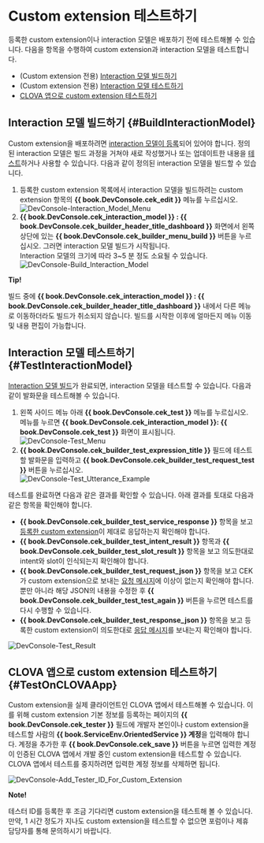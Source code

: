 <!-- Note! This content includes shared parts. Therefore, when you update this, you should beware of synchronization. -->

# Custom extension 테스트하기
등록한 custom extension이나 interaction 모델은 배포하기 전에 테스트해볼 수 있습니다. 다음을 항목을 수행하여 custom extension과 interaction 모델을 테스트합니다.

* (Custom extension 전용) [Interaction 모델 빌드하기](#BuildInteractionModel)
* (Custom extension 전용) [Interaction 모델 테스트하기](#TestInteractionModel)
* [CLOVA 앱으로 custom extension 테스트하기](#TestOnCLOVAApp)

## Interaction 모델 빌드하기 {#BuildInteractionModel}

Custom extension을 배포하려면 [interaction 모델이 등록](/DevConsole/Guides/Register_Interaction_Model.md)되어 있어야 합니다. 정의된 interaction 모델은 빌드 과정을 거쳐야 새로 작성했거나 또는 업데이트한 내용을 [테스트](#TestInteractionModel)하거나 사용할 수 있습니다. 다음과 같이 정의된 interaction 모델을 빌드할 수 있습니다.

1. 등록한 custom extension 목록에서 interaction 모델을 빌드하려는 custom extension 항목의 **{{ book.DevConsole.cek_edit }}** 메뉴를 누르십시오.<br />
  ![DevConsole-Interaction_Model_Menu](/DevConsole/Assets/Images/DevConsole-Interaction_Model_Menu.png)
2. **{{ book.DevConsole.cek_interaction_model }} : {{ book.DevConsole.cek_builder_header_title_dashboard }}** 화면에서 왼쪽 상단에 있는 **{{ book.DevConsole.cek_builder_menu_build }}** 버튼을 누르십시오. 그러면 interaction 모델 빌드가 시작됩니다.<br />
  Interaction 모델의 크기에 따라 3~5 분 정도 소요될 수 있습니다.<br />
  ![DevConsole-Build_Interaction_Model](/DevConsole/Assets/Images/DevConsole-Build_Interaction_Model.png)

<div class="tip">
  <p><strong>Tip!</strong></p>
  <p>빌드 중에 <strong>{{ book.DevConsole.cek_interaction_model }} : {{ book.DevConsole.cek_builder_header_title_dashboard }}</strong> 내에서 다른 메뉴로 이동하더라도 빌드가 취소되지 않습니다. 빌드를 시작한 이후에 얼마든지 메뉴 이동 및 내용 편집이 가능합니다.</p>
</div>

## Interaction 모델 테스트하기 {#TestInteractionModel}

[Interaction 모델 빌드](#BuildInteractionModel)가 완료되면, interaction 모델을 테스트할 수 있습니다. 다음과 같이 발화문을 테스트해볼 수 있습니다.

1. 왼쪽 사이드 메뉴 아래 **{{ book.DevConsole.cek_test }}** 메뉴를 누르십시오.<br />
  메뉴를 누르면 **{{ book.DevConsole.cek_interaction_model }}: {{ book.DevConsole.cek_test }}** 화면이 표시됩니다.<br />
  ![DevConsole-Test_Menu](/DevConsole/Assets/Images/DevConsole-Test_Menu.png)
2. **{{ book.DevConsole.cek_builder_test_expression_title }}** 필드에 테스트할 발화문을 입력하고 **{{ book.DevConsole.cek_builder_test_request_test }}** 버튼을 누르십시오.</li>
  ![DevConsole-Test_Utterance_Example](/DevConsole/Assets/Images/DevConsole-Test_Utterance_Example.png)

테스트를 완료하면 다음과 같은 결과를 확인할 수 있습니다. 아래 결과를 토대로 다음과 같은 항목을 확인해야 합니다.

* **{{ book.DevConsole.cek_builder_test_service_response }}** 항목을 보고 [등록한 custom extension](/DevConsole/Guides/Register_Custom_Extension.md)이 제대로 응답하는지 확인해야 합니다.
* **{{ book.DevConsole.cek_builder_test_intent_result }}** 항목과 **{{ book.DevConsole.cek_builder_test_slot_result }}** 항목을 보고 의도한대로 intent와 slot이 인식되는지 확인해야 합니다.
* **{{ book.DevConsole.cek_builder_test_request_json }}** 항목을 보고 CEK가 custom extension으로 보내는 [요청 메시지](/Develop/References/Custom_Extension_Message.md#CustomExtRequestMessage)에 이상이 없는지 확인해야 합니다. 뿐만 아니라 해당 JSON의 내용을 수정한 후 **{{ book.DevConsole.cek_builder_test_test_again }}** 버튼을 누르면 테스트를 다시 수행할 수 있습니다.
* **{{ book.DevConsole.cek_builder_test_response_json }}** 항목을 보고 등록한 custom extension이 의도한대로 [응답 메시지](/Develop/References/Custom_Extension_Message.md#CustomExtResponseMessage)를 보내는지 확인해야 합니다.

![DevConsole-Test_Result](/DevConsole/Assets/Images/DevConsole-Test_Result.png)

<!-- Start of the shared content: TestOnCLOVAApp -->

## CLOVA 앱으로 custom extension 테스트하기 {#TestOnCLOVAApp}

Custom extension을 실제 클라이언트인 CLOVA 앱에서 테스트해볼 수 있습니다. 이를 위해 custom extension 기본 정보를 등록하는 페이지의 **{{ book.DevConsole.cek_tester }}** 필드에 개발자 본인이나 custom extension을 테스트할 사람의 <strong>{{ book.ServiceEnv.OrientedService }} 계정</strong>을 입력해야 합니다. 계정을 추가한 후 **{{ book.DevConsole.cek_save }}** 버튼을 누르면 입력한 계정이 인증된 CLOVA 앱에서 개발 중인 custom extension을 테스트할 수 있습니다. CLOVA 앱에서 테스트를 중지하려면 입력한 계정 정보를 삭제하면 됩니다.

![DevConsole-Add_Tester_ID_For_Custom_Extension](/DevConsole/Assets/Images/DevConsole-Add_Tester_ID_For_Custom_Extension.png)

<div class="note">
  <p><strong>Note!</strong></p>
  <p>테스터 ID를 등록한 후 조금 기다리면 custom extension을 테스트해 볼 수 있습니다. 만약, 1 시간 정도가 지나도 custom extension을 테스트할 수 없으면 포럼이나 제휴 담당자를 통해 문의하시기 바랍니다.</p>
</div>

<!-- End of the shared content -->
